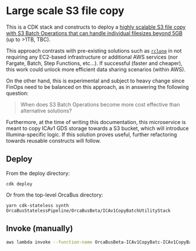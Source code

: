 # Large scale S3 file copy

This is a CDK stack and constructs to deploy a [highly scalable S3 file copy with S3 Batch Operations that can handle individual filesizes beyond 5GB][s3_batch_ops_greater_than_5GB] (up to >1TB, TBC).

This approach contrasts with pre-existing solutions such as [`rclone`][rclone] in not requiring any EC2-based infrastructure or additional AWS services (nor Fargate, Batch, Step Functions, etc...). If successful (faster and cheaper), this work could unlock more efficient data sharing scenarios (within AWS).

On the other hand, this is experimental and subject to heavy change since FinOps need to be balanced on this approach, as in answering the following question:

> When does S3 Batch Operations become more cost effective than alternative solutions?

Furthermore, at the time of writing this documentation, this microservice is meant to copy ICAv1 GDS storage towards a S3 bucket, which will introduce Illumina-specific logic. If this solution proves useful, further refactoring towards reusable constructs will follow.

## Deploy

From the deploy directory:

```
cdk deploy
```

Or from the top-level OrcaBus directory:

```
yarn cdk-stateless synth OrcaBusStatelessPipeline/OrcaBusBeta/ICAv1CopyBatchUtilityStack
```

## Invoke (manually)

```sh
aws lambda invoke --function-name OrcaBusBeta-ICAv1CopyBatc-ICAv1CopyBatchUtilitylam-1CjnVrJ26tzJ --cli-binary-format raw-in-base64-out --invocation-type Event --payload '{"RCLONE_SYNC_CONTENT_SOURCE": "src:stratus-gds-aps2/1f412e89-acc8-4337-b484-08d89d4636a9/analysis_data/SBJ04375/wgs_tumor_normal/202310191d3d07c3/L2301202_L2301201_dragen_somatic/", "RCLONE_SYNC_CONTENT_DESTINATION": "dest:umccr-temp-dev/rclone-lambda-test/", "RCLONE_SYNC_EXTRA_FLAGS": "--include MDX230471_tumor.bam" }' response.json
```

[rclone]: https://rclone.org/
[s3_batch_ops_greater_than_5GB]: https://aws.amazon.com/blogs/storage/copying-objects-greater-than-5-gb-with-amazon-s3-batch-operations/
